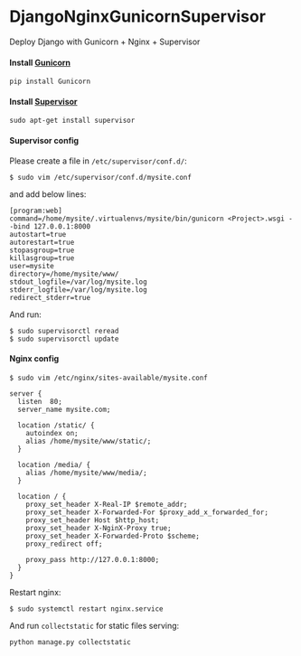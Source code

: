 # DjangoNginxGunicornSupervisor
Deploy Django with Gunicorn + Nginx + Supervisor

#### Install [Gunicorn](http://gunicorn.org/)

```
pip install Gunicorn
```

#### Install [Supervisor](http://supervisord.org)
```
sudo apt-get install supervisor
```


#### Supervisor config
Please create a file in `/etc/supervisor/conf.d/`:
```
$ sudo vim /etc/supervisor/conf.d/mysite.conf
```

and add below lines:

```
[program:web]
command=/home/mysite/.virtualenvs/mysite/bin/gunicorn <Project>.wsgi --bind 127.0.0.1:8000
autostart=true
autorestart=true
stopasgroup=true
killasgroup=true
user=mysite
directory=/home/mysite/www/
stdout_logfile=/var/log/mysite.log
stderr_logfile=/var/log/mysite.log
redirect_stderr=true

```

And run:
```
$ sudo supervisorctl reread
$ sudo supervisorctl update
```

#### Nginx config

```
$ sudo vim /etc/nginx/sites-available/mysite.conf
```

```
server {
  listen  80;
  server_name mysite.com;

  location /static/ {
    autoindex on;
    alias /home/mysite/www/static/;
  }

  location /media/ {
    alias /home/mysite/www/media/;
  }

  location / {
    proxy_set_header X-Real-IP $remote_addr;
    proxy_set_header X-Forwarded-For $proxy_add_x_forwarded_for;
    proxy_set_header Host $http_host;
    proxy_set_header X-NginX-Proxy true;
    proxy_set_header X-Forwarded-Proto $scheme;
    proxy_redirect off;

    proxy_pass http://127.0.0.1:8000;
  }
}
```
Restart nginx:
```
$ sudo systemctl restart nginx.service
```

And run `collectstatic` for static files serving:
```
python manage.py collectstatic
```



